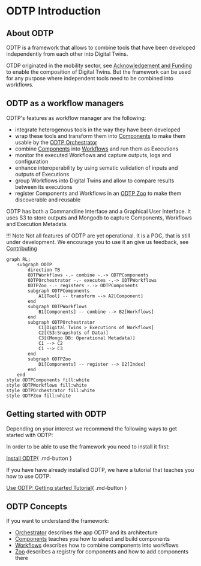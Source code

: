 # ODTP Introduction

## About ODTP
ODTP is a framework that allows to combine tools that have been developed independently from each other into Digital Twins.

OTDP originated in the mobility sector, see [Acknowledgement and Funding](../legal/acknowledgement.md) to enable the composition of Digital Twins. But the framework can be used for any purpose where independent tools need to be combined into workflows.

## ODTP as a workflow managers

ODTP's features as workflow manager are the following:

- integrate heterogenous tools in the way they have been developed 
- wrap these tools and transform them into [Components](../components/index.md) to make them usable by the [ODTP Orchestrator](../orchestrator/index.md)
- combine [Components](../components/index.md) into [Workflows](../workflows/index.md) and run them as Executions
- monitor the executed Workflows and capture outputs, logs and configuration
- enhance interoperability by using sematic validation of inputs and outputs of Executions
- group Workflows into Digital Twins and allow to compare results between its executions
- register Components and Workflows in an [ODTP Zoo](../zoo/index.md) to make them discoverable and reusable

ODTP has both a Commandline Interface and a Graphical User Interface. It uses S3 to store outputs and Mongodb to capture Components, Workflows and Execution Metadata.

!!! Note
    Not all features of ODTP are yet operational. It is a POC, that is still under development. We encourage you to use it an give us feedback, see [Contributing](../contributing/index.md)

``` mermaid
graph RL;
    subgraph ODTP     
        direction TB
        ODTPWorkflows -.- combine -.-> ODTPComponents
        ODTPOrchestrator -.- executes -.-> ODTPWorkflows
        ODTPZoo -.- registers -.-> ODTPComponents
        subgraph ODTPComponents
            A1[Tool] -- transform --> A2[Component]
        end
        subgraph ODTPWorkflows
            B1[Components] -- combine --> B2[Workflows]
        end
        subgraph ODTPOrchestrator
            C1[Digital Twins > Executions of Workflows]
            C2[(S3:Snapshots of Data)]
            C3[(Mongo DB: Operational Metadata)]
            C1 --> C2
            C1 --> C3
        end
        subgraph ODTPZoo
            D1[Components] -- register --> D2[Index]
        end           
    end
style ODTPComponents fill:white
style ODTPWorkflows fill:white
style ODTPOrchestrator fill:white
style ODTPZoo fill:white 
``` 



## Getting started with ODTP

Depending on your interest we recommend the following ways to get started with ODTP:

In order to be able to use the framework you need to install it first:

[Install ODTP](../installation/index.md){ .md-button }

If you have have already installed ODTP, we have a tutorial that teaches you  how to use ODTP:

[Use ODTP: Getting started Tutorial](../tutorials/index.md){ .md-button }

## ODTP Concepts

If you want to understand the framework:

- [Orchestrator](../orchestrator/index.md) describes the app ODTP and its architecture
- [Components](../components/index.md) teaches you how to select and build components
- [Workflows](../workflows/index.md) describes how to combine components into workflows
- [Zoo](../zoo/index.md) describes a registry for components and how to add components there
